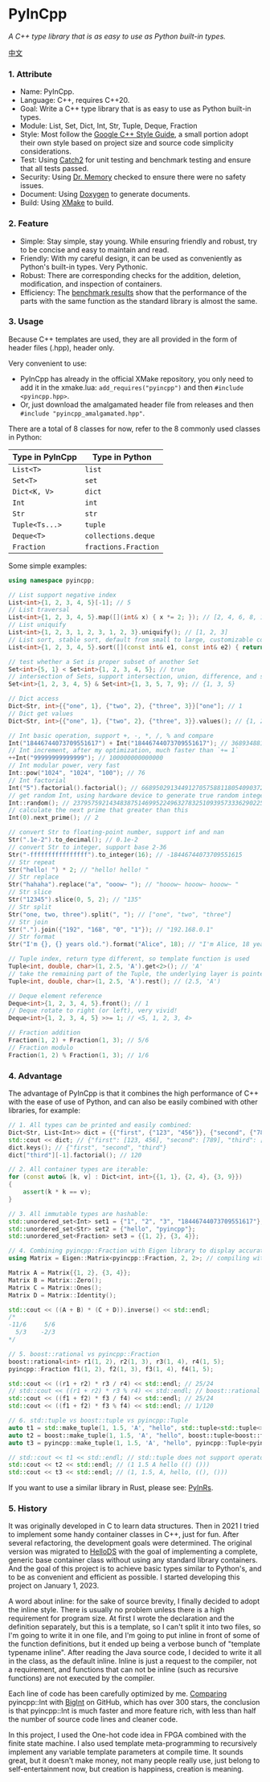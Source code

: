 # PyInCpp

_A C++ type library that is as easy to use as Python built-in types._

[中文](./readme_zh.md)

### 1. Attribute

- Name: PyInCpp.
- Language: C++, requires C++20.
- Goal: Write a C++ type library that is as easy to use as Python built-in types.
- Module: List, Set, Dict, Int, Str, Tuple, Deque, Fraction
- Style: Most follow the [Google C++ Style Guide](https://google.github.io/styleguide/cppguide.html), a small portion adopt their own style based on project size and source code simplicity considerations.
- Test: Using [Catch2](https://github.com/catchorg/Catch2) for unit testing and benchmark testing and ensure that all tests passed.
- Security: Using [Dr. Memory](https://drmemory.org/) checked to ensure there were no safety issues.
- Document: Using [Doxygen](https://www.doxygen.nl/) to generate documents.
- Build: Using [XMake](https://xmake.io/) to build.

### 2. Feature

- Simple: Stay simple, stay young. While ensuring friendly and robust, try to be concise and easy to maintain and read.
- Friendly: With my careful design, it can be used as conveniently as Python's built-in types. Very Pythonic.
- Robust: There are corresponding checks for the addition, deletion, modification, and inspection of containers.
- Efficiency: The [benchmark results](./benches/std_vs_pyincpp.cpp) show that the performance of the parts with the same function as the standard library is almost the same.

### 3. Usage

Because C++ templates are used, they are all provided in the form of header files (.hpp), header only.

Very convenient to use:

- PyInCpp has already in the official XMake repository, you only need to add it in the xmake.lua: `add_requires("pyincpp")` and then `#include <pyincpp.hpp>`.
- Or, just download the amalgamated header file from releases and then `#include "pyincpp_amalgamated.hpp"`.

There are a total of 8 classes for now, refer to the 8 commonly used classes in Python:

| Type in PyInCpp | Type in Python       |
| --------------- | -------------------- |
| `List<T>`       | `list`               |
| `Set<T>`        | `set`                |
| `Dict<K, V>`    | `dict`               |
| `Int`           | `int`                |
| `Str`           | `str`                |
| `Tuple<Ts...>`  | `tuple`              |
| `Deque<T>`      | `collections.deque`  |
| `Fraction`      | `fractions.Fraction` |

Some simple examples:

```cpp
using namespace pyincpp;

// List support negative index
List<int>{1, 2, 3, 4, 5}[-1]; // 5
// List traversal
List<int>{1, 2, 3, 4, 5}.map([](int& x) { x *= 2; }); // [2, 4, 6, 8, 10]
// List uniquify
List<int>{1, 2, 3, 1, 2, 3, 1, 2, 3}.uniquify(); // [1, 2, 3]
// List sort, stable sort, default from small to large, customizable comparator
List<int>{1, 2, 3, 4, 5}.sort([](const int& e1, const int& e2) { return e1 > e2; }); // [5, 4, 3, 2, 1]

// test whether a Set is proper subset of another Set
Set<int>{5, 1} < Set<int>{1, 2, 3, 4, 5}; // true
// intersection of Sets, support intersection, union, difference, and symmetric difference
Set<int>{1, 2, 3, 4, 5} & Set<int>{1, 3, 5, 7, 9}; // {1, 3, 5}

// Dict access
Dict<Str, int>{{"one", 1}, {"two", 2}, {"three", 3}}["one"]; // 1
// Dict get values
Dict<Str, int>{{"one", 1}, {"two", 2}, {"three", 3}}.values(); // {1, 2, 3}

// Int basic operation, support +, -, *, /, % and compare
Int("18446744073709551617") + Int("18446744073709551617"); // 36893488147419103234
// Int increment, after my optimization, much faster than `+= 1`
++Int("99999999999999"); // 100000000000000
// Int modular power, very fast
Int::pow("1024", "1024", "100"); // 76
// Int factorial
Int("5").factorial().factorial(); // 668950291344912705758811805409037258675274633313802981029567135...
// get random Int, using hardware device to generate true random integer if possible
Int::random(); // 2379575921434838751469952249632783251093957333629022509960142131113090672699644921...
// calculate the next prime that greater than this
Int(0).next_prime(); // 2

// convert Str to floating-point number, support inf and nan
Str(".1e-2").to_decimal(); // 0.1e-2
// convert Str to integer, support base 2-36
Str("-ffffffffffffffff").to_integer(16); // -18446744073709551615
// Str repeat
Str("hello! ") * 2; // "hello! hello! "
// Str replace
Str("hahaha").replace("a", "ooow~ "); // "hooow~ hooow~ hooow~ "
// Str slice
Str("12345").slice(0, 5, 2); // "135"
// Str split
Str("one, two, three").split(", "); // ["one", "two", "three"]
// Str join
Str(".").join({"192", "168", "0", "1"}); // "192.168.0.1"
// Str format
Str("I'm {}, {} years old.").format("Alice", 18); // "I'm Alice, 18 years old."

// Tuple index, return type different, so template function is used
Tuple<int, double, char>(1, 2.5, 'A').get<2>(); // 'A'
// take the remaining part of the Tuple, the underlying layer is pointer conversion, which is very fast
Tuple<int, double, char>(1, 2.5, 'A').rest(); // (2.5, 'A')

// Deque element reference
Deque<int>{1, 2, 3, 4, 5}.front(); // 1
// Deque rotate to right (or left), very vivid!
Deque<int>{1, 2, 3, 4, 5} >>= 1; // <5, 1, 2, 3, 4>

// Fraction addition
Fraction(1, 2) + Fraction(1, 3); // 5/6
// Fraction modulo
Fraction(1, 2) % Fraction(1, 3); // 1/6
```

### 4. Advantage

The advantage of PyInCpp is that it combines the high performance of C++ with the ease of use of Python, and can also be easily combined with other libraries, for example:

```cpp
// 1. All types can be printed and easily combined:
Dict<Str, List<Int>> dict = {{"first", {"123", "456"}}, {"second", {"789"}}, {"third", {"12345678987654321", "5"}}};
std::cout << dict; // {"first": [123, 456], "second": [789], "third": [12345678987654321, 5]}
dict.keys(); // {"first", "second", "third"}
dict["third"][-1].factorial(); // 120

// 2. All container types are iterable:
for (const auto& [k, v] : Dict<int, int>{{1, 1}, {2, 4}, {3, 9}})
{
    assert(k * k == v);
}

// 3. All immutable types are hashable:
std::unordered_set<Int> set1 = {"1", "2", "3", "18446744073709551617"};
std::unordered_set<Str> set2 = {"hello", "pyincpp"};
std::unordered_set<Fraction> set3 = {{1, 2}, {3, 4}};

// 4. Combining pyincpp::Fraction with Eigen library to display accurate matrix.
using Matrix = Eigen::Matrix<pyincpp::Fraction, 2, 2>; // compiling with boost::rational will fail

Matrix A = Matrix{{1, 2}, {3, 4}};
Matrix B = Matrix::Zero();
Matrix C = Matrix::Ones();
Matrix D = Matrix::Identity();

std::cout << ((A + B) * (C + D)).inverse() << std::endl;
/*
-11/6     5/6
  5/3    -2/3
*/

// 5. boost::rational vs pyincpp::Fraction
boost::rational<int> r1(1, 2), r2(1, 3), r3(1, 4), r4(1, 5);
pyincpp::Fraction f1(1, 2), f2(1, 3), f3(1, 4), f4(1, 5);

std::cout << ((r1 + r2) * r3 / r4) << std::endl; // 25/24
// std::cout << ((r1 + r2) * r3 % r4) << std::endl; // boost::rational does not support operator%
std::cout << ((f1 + f2) * f3 / f4) << std::endl; // 25/24
std::cout << ((f1 + f2) * f3 % f4) << std::endl; // 1/120

// 6. std::tuple vs boost::tuple vs pyincpp::Tuple
auto t1 = std::make_tuple(1, 1.5, 'A', "hello", std::tuple<std::tuple<>, std::tuple<>>({}, {}));
auto t2 = boost::make_tuple(1, 1.5, 'A', "hello", boost::tuple<boost::tuple<>, boost::tuple<>>({}, {}));
auto t3 = pyincpp::make_tuple(1, 1.5, 'A', "hello", pyincpp::Tuple<pyincpp::Tuple<>, pyincpp::Tuple<>>({}, {}));

// std::cout << t1 << std::endl; // std::tuple does not support operator<<
std::cout << t2 << std::endl; // (1 1.5 A hello (() ()))
std::cout << t3 << std::endl; // (1, 1.5, A, hello, ((), ()))
```

If you want to use a similar library in Rust, please see: [PyInRs](https://github.com/chen-qingyu/pyinrs).

### 5. History

It was originally developed in C to learn data structures. Then in 2021 I tried to implement some handy container classes in C++, just for fun. After several refactoring, the development goals were determined. The original version was migrated to [HelloDS](https://github.com/chen-qingyu/hellods) with the goal of implementing a complete, generic base container class without using any standard library containers. And the goal of this project is to achieve basic types similar to Python's, and to be as convenient and efficient as possible. I started developing this project on January 1, 2023.

A word about inline: for the sake of source brevity, I finally decided to adopt the inline style. There is usually no problem unless there is a high requirement for program size. At first I wrote the declaration and the definition separately, but this is a template, so I can't split it into two files, so I'm going to write it in one file, and I'm going to put inline in front of some of the function definitions, but it ended up being a verbose bunch of "template typename inline". After reading the Java source code, I decided to write it all in the class, as the default inline. Inline is just a request to the compiler, not a requirement, and functions that can not be inline (such as recursive functions) are not executed by the compiler.

Each line of code has been carefully optimized by me. [Comparing](./benches/pyincpp_int_vs_other_int.cpp) pyincpp::Int with [BigInt](https://github.com/faheel/BigInt) on GitHub, which has over 300 stars, the conclusion is that pyincpp::Int is much faster and more feature rich, with less than half the number of source code lines and cleaner code.

In this project, I used the One-hot code idea in FPGA combined with the finite state machine. I also used template meta-programming to recursively implement any variable template parameters at compile time. It sounds great, but it doesn't make money, not many people really use, just belong to self-entertainment now, but creation is happiness, creation is meaning.
